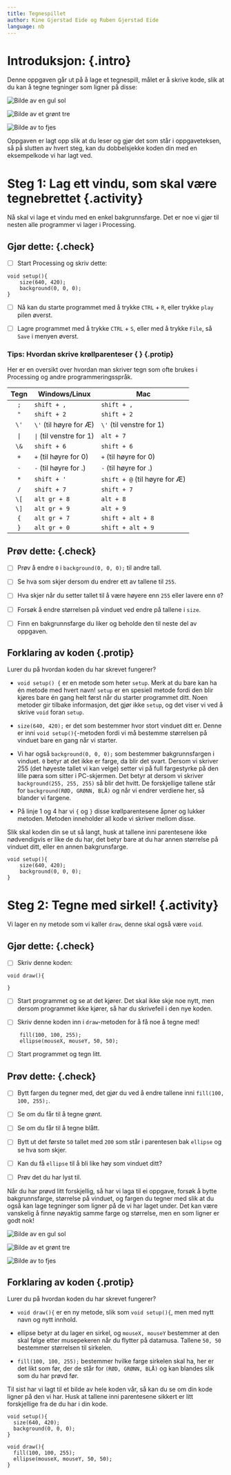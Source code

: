 ```yaml
---
title: Tegnespillet
author: Kine Gjerstad Eide og Ruben Gjerstad Eide
language: nb
---
```



# Introduksjon: {.intro}

Denne oppgaven går ut på å lage et tegnespill, målet er å skrive kode, slik at
du kan å tegne tegninger som ligner på disse:

![Bilde av en gul sol](Gulsol.png)

![Bilde av et grønt tre](gronttre.png)

![Bilde av to fjes](tofjes.png)

Oppgaven er lagt opp slik at du leser og gjør det som står i oppgaveteksen, så
på slutten av hvert steg, kan du dobbelsjekke koden din med en eksempelkode vi
har lagt ved.


# Steg 1: Lag ett vindu, som skal være tegnebrettet {.activity}

Nå skal vi lage et vindu med en enkel bakgrunnsfarge. Det er noe vi gjør til
nesten alle programmer vi lager i Processing.

## Gjør dette: {.check}

- [ ] Start Processing og skriv dette:

```processing
void setup(){
    size(640, 420);
    background(0, 0, 0);
}
```

- [ ] Nå kan du starte programmet med å trykke `CTRL` + `R`, eller trykke `play`
  pilen øverst.

- [ ] Lagre programmet med å trykke `CTRL` + `S`, eller med å trykke `File`, så
  `Save` i menyen øverst.

### Tips: Hvordan skrive krøllparenteser { } {.protip}

Her er en oversikt over hvordan man skriver tegn som ofte brukes i Processing og
andre programmeringsspråk.

 | Tegn  | Windows/Linux            | Mac                           |
 |:-----:| ------------------------ | ----------------------------- |
 |  `;`  | `shift + ,`              | `shift + ,`                   |
 |  `"`  | `shift + 2`              | `shift + 2`                   |
 |  `\'` | `\'` (til høyre for Æ)   | `\'` (til venstre for 1)      |
 |  `\|` | `\|` (til venstre for 1) | `alt + 7`                     |
 |  `\&` | `shift + 6`              | `shift + 6`                   |
 |  `+`  | `+` (til høyre for 0)    | `+` (til høyre for 0)         |
 |  `-`  | `-` (til høyre for .)    | `-` (til høyre for .)         |
 |  `*`  | `shift + '`              | `shift + @` (til høyre for Æ) |
 |  `/`  | `shift + 7`              | `shift + 7`                   |
 |  `\[` | `alt gr + 8`             | `alt + 8`                     |
 |  `\]` | `alt gr + 9`             | `alt + 9`                     |
 |  `{`  | `alt gr + 7`             | `shift + alt + 8`             |
 |  `}`  | `alt gr + 0`             | `shift + alt + 9`             |

## Prøv dette: {.check}

- [ ] Prøv å endre `0` i `background(0, 0, 0);` til andre tall.

- [ ] Se hva som skjer dersom du endrer ett av tallene til `255`.

- [ ] Hva skjer når du setter tallet til å være høyere enn `255` eller lavere
  enn `0`?

- [ ] Forsøk å endre størrelsen på vinduet ved endre på tallene i `size`.

- [ ] Finn en bakgrunnsfarge du liker og beholde den til neste del av oppgaven.

## Forklaring av koden {.protip}

Lurer du på hvordan koden du har skrevet fungerer?

- `void setup() {` er en metode som heter `setup`. Merk at du bare kan ha én
  metode med hvert navn! `setup` er en spesiell metode fordi den blir kjøres
  bare én gang helt først når du starter programmet ditt. Noen metoder gir
  tilbake informasjon, det gjør ikke `setup`, og det viser vi ved å skrive
  `void` foran `setup`.

- `size(640, 420);` er det som bestemmer hvor stort vinduet ditt er. Denne er
  inni `void setup(){`-metoden fordi vi må bestemme størrelsen på vinduet bare
  en gang når vi starter.

- Vi har også `background(0, 0, 0);` som bestemmer bakgrunnsfargen i vinduet.
  `0` betyr at det ikke er farge, da blir det svart. Dersom vi skriver 255 (det
  høyeste tallet vi kan velge) setter vi på full fargestyrke på den lille pæra
  som sitter i PC-skjermen. Det betyr at dersom vi skriver `background(255, 255,
  255)` så blir det hvitt. De forskjellige tallene står for `background(RØD,
  GRØNN, BLÅ)` og når vi endrer verdiene her, så blander vi fargene.

- På linje 1 og 4 har vi `{` og `}` disse krøllparentesene åpner og lukker
  metoden. Metoden inneholder all kode vi skriver mellom disse.

Slik skal koden din se ut så langt, husk at tallene inni parentesene ikke
nødvendigvis er like de du har, det betyr bare at du har annen størrelse på
vinduet ditt, eller en annen bakgrunsfarge.

```processing
void setup(){
    size(640, 420);
    background(0, 0, 0);
}
```


# Steg 2: Tegne med sirkel! {.activity}

Vi lager en ny metode som vi kaller `draw`, denne skal også være `void`.

## Gjør dette: {.check}

- [ ] Skriv denne koden:

```processing
void draw(){

}
```

- [ ] Start programmet og se at det kjører. Det skal ikke skje noe nytt, men
  dersom programmet ikke kjører, så har du skrivefeil i den nye koden.

- [ ] Skriv denne koden inn i `draw`-metoden for å få noe å tegne med!

```processing
    fill(100, 100, 255);
    ellipse(mouseX, mouseY, 50, 50);
```

- [ ] Start programmet og tegn litt.

## Prøv dette: {.check}

- [ ] Bytt fargen du tegner med, det gjør du ved å endre tallene inni `fill(100,
  100, 255);`.

- [ ] Se om du får til å tegne grønt.

- [ ] Se om du får til å tegne blått.

- [ ] Bytt ut det første `50` tallet med `200` som står i parentesen bak
  `ellipse` og se hva som skjer.

- [ ] Kan du få `ellipse` til å bli like høy som vinduet ditt?

- [ ] Prøv det du har lyst til.

Når du har prøvd litt forskjellig, så har vi laga til ei oppgave, forsøk å bytte
bakgrunnsfarge, størrelse på vinduet, og fargen du tegner med slik at du også
kan lage tegninger som ligner på de vi har laget under. Det kan være vanskelig å
finne nøyaktig samme farge og størrelse, men en som ligner er godt nok!

![Bilde av en gul sol](Gulsol.png)

![Bilde av et grønt tre](gronttre.png)

![Bilde av to fjes](tofjes.png)

## Forklaring av koden {.protip}

Lurer du på hvordan koden du har skrevet fungerer?

- `void draw(){` er en ny metode, slik som `void setup(){`, men med nytt navn og
  nytt innhold.

- ellipse betyr at du lager en sirkel, og `mouseX, mouseY` bestemmer at den skal
  følge etter musepekeren når du flytter på datamusa. Tallene `50, 50` bestemmer
  størrelsen til sirkelen.

- `fill(100, 100, 255);` bestemmer hvilke farge sirkelen skal ha, her er det
  likt som før, der de står for `(RØD, GRØNN, BLÅ)` og kan blandes slik som du
  har prøvd før.

Til sist har vi lagt til et bilde av hele koden vår, så kan du se om din kode
ligner på den vi har. Husk at tallene inni parentesene sikkert er litt
forskjellige fra de du har i din kode.

```processing
void setup(){
  size(640, 420);
  background(0, 0, 0);
}

void draw(){
  fill(100, 100, 255);
  ellipse(mouseX, mouseY, 50, 50);
}
```

